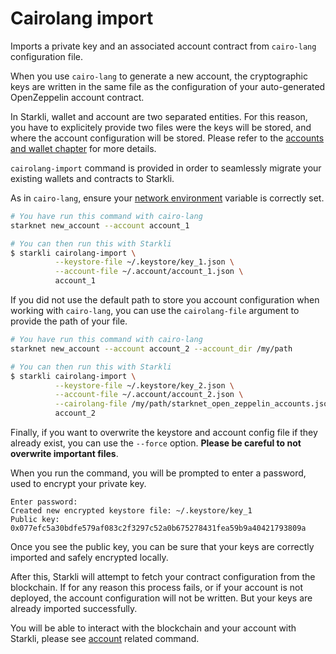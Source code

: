 # Cairolang import

Imports a private key and an associated account contract from
`cairo-lang` configuration file.

When you use `cairo-lang` to generate a new account, the cryptographic
keys are written in the same file as the configuration of your auto-generated
OpenZeppelin account contract.

In Starkli, wallet and account are two separated entities.
For this reason, you have to explicitely provide two files were the keys
will be stored, and where the account configuration will be stored.
Please refer to the [accounts and wallet chapter](../accounts-wallets.md)
for more details.

`cairolang-import` command is provided in order to seamlessly migrate your
existing wallets and contracts to Starkli.

As in `cairo-lang`, ensure your [network environment](../getting-started.md#interacting-with-starknet) variable is correctly set.

```bash
# You have run this command with cairo-lang
starknet new_account --account account_1

# You can then run this with Starkli
$ starkli cairolang-import \
          --keystore-file ~/.keystore/key_1.json \
          --account-file ~/.account/account_1.json \
          account_1
```

If you did not use the default path to store you account configuration when working
with `cairo-lang`, you can use the `cairolang-file` argument to provide the path
of your file.

```bash
# You have run this command with cairo-lang
starknet new_account --account account_2 --account_dir /my/path

# You can then run this with Starkli
$ starkli cairolang-import \
          --keystore-file ~/.keystore/key_2.json \
          --account-file ~/.account/account_2.json \
          --cairolang-file /my/path/starknet_open_zeppelin_accounts.json \
          account_2
```

Finally, if you want to overwrite the keystore and account config file if they already exist,
you can use the `--force` option. **Please be careful to not overwrite important files**.

When you run the command, you will be prompted to enter a password,
used to encrypt your private key.

```
Enter password:
Created new encrypted keystore file: ~/.keystore/key_1
Public key: 0x077efc5a30bdfe579af083c2f3297c52a0b675278431fea59b9a40421793809a
```

Once you see the public key, you can be sure that your keys are correctly
imported and safely encrypted locally.

After this, Starkli will attempt to fetch your contract configuration
from the blockchain. If for any reason this process fails, or if your
account is not deployed, the account configuration will not be written.
But your keys are already imported successfully.

You will be able to interact with the blockchain and your account with Starkli,
please see [account](account.md) related command.
